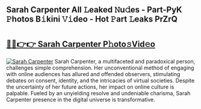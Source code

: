 ## Sarah Carpenter All 𝙻eaked 𝙽u𝚍es - Part-PyK 𝙿hotos B𝚒kini 𝚅𝚒deo - Hot 𝙿art 𝙻eaks PrZrQ

# <h2><a href="http://ld0puz.urlbe.top/?page=Sarah+Carpenter">🔗🔗👉👉 Sarah Carpenter P𝚑oto𝚜Vid𝚎o</a></h2>

[![Sarah Carpenter](https://i.imgur.com/eBuTRDB.gif)](http://ld0puz.urlbe.top/?page=Sarah+Carpenter)
Sarah Carpenter, a multifaceted and paradoxical person, challenges simple comprehension. Her unconventional method of engaging with online audiences has allured and offended observers, stimulating debates on consent, identity, and the intricacies of virtual societies. Despite the uncertainty of her future actions, her impact on online culture is palpable. Fueled by an unyielding resolve and undeniable charisma, Sarah Carpenter presence in the digital universe is transformative.
